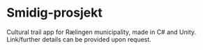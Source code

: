 # Smidig-prosjekt
Cultural trail app for Rælingen municipality, made in C# and Unity.
<br/>
Link/further details can be provided upon request.
